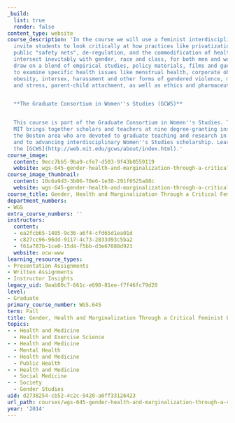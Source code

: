```yaml
---
_build:
  list: true
  render: false
content_type: website
course_description: 'In the course we will use a feminist interdisciplinary lens and
  invite students to look critically at how practices like privatization, shrinking
  public "safety nets", de-regulation, and the commodification of health services
  intersect inevitably with gender, race and class, for both men and women. We will
  draw on a blend of empirical studies, policy materials, films and guest speakers
  to examine specific health issues like menstrual health, corporate obstetrics, abortion,
  obesity, intersex, harassment and other forms of gendered violence, mental health
  and stress, parent-child attachment, as well as ethics and pharmaceuticals.


  **The Graduate Consortium in Women''s Studies (GCWS)**


  This course is part of the Graduate Consortium in Women''s Studies. The GCWS at
  MIT brings together scholars and teachers at nine degree-granting institutions in
  the Boston area who are devoted to graduate teaching and research in Women''s Studies
  and to advancing interdisciplinary Women''s Studies scholarship. Learn more about
  the [GCWS](http://web.mit.edu/gcws/about/index.html).'
course_image:
  content: 9ecc7bb5-9ba9-cfe7-d503-9f43b0559119
  website: wgs-645-gender-health-and-marginalization-through-a-critical-feminist-lens-fall-2014
course_image_thumbnail:
  content: 10c6a9d3-3b06-70e6-1e30-291f0525a88c
  website: wgs-645-gender-health-and-marginalization-through-a-critical-feminist-lens-fall-2014
course_title: Gender, Health and Marginalization Through a Critical Feminist Lens
department_numbers:
- WGS
extra_course_numbers: ''
instructors:
  content:
  - ea2fcb65-1405-9c36-a6f4-cfd65d1ea01d
  - c827cc96-96dd-9117-4c73-2833d93c5ba2
  - f61a787b-1ce0-15d4-f5bb-d3e67080d921
  website: ocw-www
learning_resource_types:
- Presentation Assignments
- Written Assignments
- Instructor Insights
legacy_uid: 9aab80c7-661c-e698-81ee-f7f46fc79d20
level:
- Graduate
primary_course_number: WGS.645
term: Fall
title: Gender, Health and Marginalization Through a Critical Feminist Lens
topics:
- - Health and Medicine
  - Health and Exercise Science
- - Health and Medicine
  - Mental Health
- - Health and Medicine
  - Public Health
- - Health and Medicine
  - Social Medicine
- - Society
  - Gender Studies
uid: d2738254-cb52-4c2c-9420-a0ff33126423
url_path: courses/wgs-645-gender-health-and-marginalization-through-a-critical-feminist-lens-fall-2014
year: '2014'
---
```


